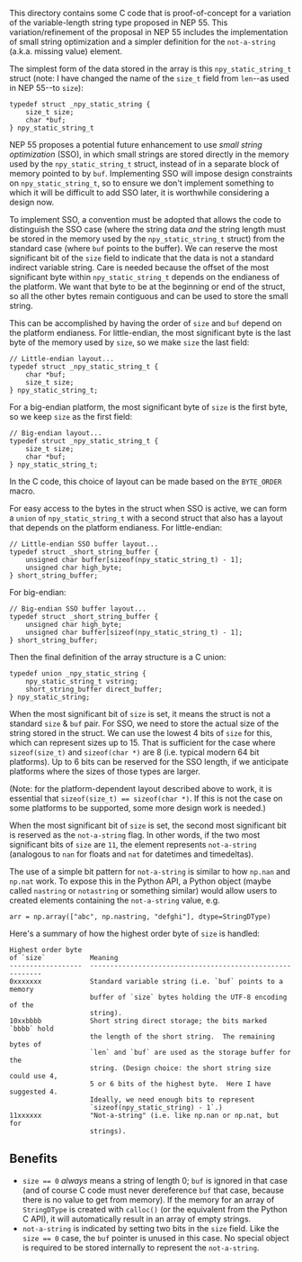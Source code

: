 This directory contains some C code that is proof-of-concept for a
variation of the variable-length string type proposed in NEP 55.
This variation/refinement of the proposal in NEP 55 includes the implementation
of small string optimization and a simpler definition for the `not-a-string`
(a.k.a. missing value) element.

The simplest form of the data stored in the array is this `npy_static_string_t`
struct (note: I have changed the name of the `size_t` field from `len`--as used
in NEP 55--to `size`):

    typedef struct _npy_static_string {
        size_t size;
        char *buf;
    } npy_static_string_t

NEP 55 proposes a potential future enhancement to use *small string optimization*
(SSO), in which small strings are stored directly in the memory used by the
`npy_static_string_t` struct, instead of in a separate block of memory pointed to
by `buf`.  Implementing SSO will impose design constraints on `npy_static_string_t`,
so to ensure we don't implement something to which it will be difficult to add SSO
later, it is worthwhile considering a design now.

To implement SSO, a convention must be adopted that allows the code to
distinguish the SSO case (where the string data *and* the string length must
be stored in the memory used by the `npy_static_string_t` struct) from the standard
case (where `buf` points to the buffer).  We can reserve the most significant bit
of the `size` field to indicate that the data is not a standard indirect variable
string.  Care is needed because the offset of the most significant byte within
`npy_static_string_t` depends on the endianess of the platform.  We want that byte
to be at the beginning or end of the struct, so all the other bytes remain
contiguous and can be used to store the small string.

This can be accomplished by having the order of `size` and `buf` depend on the
platform endianess.  For little-endian, the most significant byte is the last
byte of the memory used by `size`, so we make `size` the last field:

    // Little-endian layout...
    typedef struct _npy_static_string_t {
        char *buf;
        size_t size;
    } npy_static_string_t;

For a big-endian platform, the most significant byte of `size` is the first
byte, so we keep `size` as the first field:

    // Big-endian layout...
    typedef struct _npy_static_string_t {
        size_t size;
        char *buf;
    } npy_static_string_t;

In the C code, this choice of layout can be made based on the `BYTE_ORDER`
macro.

For easy access to the bytes in the struct when SSO is active, we can form
a `union` of `npy_static_string_t` with a second struct that also has a layout
that depends on the platform endianess.  For little-endian:

    // Little-endian SSO buffer layout...
    typedef struct _short_string_buffer {
        unsigned char buffer[sizeof(npy_static_string_t) - 1];
        unsigned char high_byte;
    } short_string_buffer;

For big-endian:

    // Big-endian SSO buffer layout...
    typedef struct _short_string_buffer {
        unsigned char high_byte;
        unsigned char buffer[sizeof(npy_static_string_t) - 1];
    } short_string_buffer;

Then the final definition of the array structure is a C union:

    typedef union _npy_static_string {
        npy_static_string_t vstring;
        short_string_buffer direct_buffer;
    } npy_static_string;

When the most significant bit of `size` is set, it means the struct
is not a standard `size` & `buf` pair.  For SSO, we need to store the
actual size of the string stored in the struct.  We can use the lowest
4 bits of `size` for this, which can represent sizes up to 15.  That
is sufficient for the case where `sizeof(size_t)` and `sizeof(char *)`
are 8 (i.e. typical modern 64 bit platforms).  Up to 6 bits can be
reserved for the SSO length, if we anticipate platforms where the sizes
of those types are larger.

(Note: for the platform-dependent layout described above to work, it
is essential that `sizeof(size_t) == sizeof(char *)`.  If this is not
the case on some platforms to be supported, some more design work is
needed.)

When the most significant bit of `size` is set, the second most significant
bit is reserved as the `not-a-string` flag.  In other words, if the two
most significant bits of `size` are `11`, the element represents `not-a-string`
(analogous to `nan` for floats and `nat` for datetimes and timedeltas).

The use of a simple bit pattern for `not-a-string` is similar to how
`np.nan` and `np.nat` work.  To expose this in the Python API, a Python
object (maybe called `nastring` or `notastring` or something similar)
would allow users to created elements containing the `not-a-string`
value, e.g.

    arr = np.array(["abc", np.nastring, "defghi"], dtype=StringDType)


Here's a summary of how the highest order byte of `size` is handled:

    Highest order byte
    of `size`           Meaning
    ------------------  ----------------------------------------------------------
    0xxxxxxx            Standard variable string (i.e. `buf` points to a memory
                        buffer of `size` bytes holding the UTF-8 encoding of the
                        string).
    10xxbbbb            Short string direct storage; the bits marked `bbbb` hold
                        the length of the short string.  The remaining bytes of
                        `len` and `buf` are used as the storage buffer for the
                        string. (Design choice: the short string size could use 4,
                        5 or 6 bits of the highest byte.  Here I have suggested 4.
                        Ideally, we need enough bits to represent
                        `sizeof(npy_static_string) - 1`.)
    11xxxxxx            "Not-a-string" (i.e. like np.nan or np.nat, but for
                        strings).


Benefits
--------

* `size == 0` *always* means a string of length 0; `buf` is ignored in that
  case (and of course C code must never dereference `buf` that case, because
  there is no value to get from memory).  If the memory for an array of
  `StringDType` is created with `calloc()` (or the equivalent from the Python
  C API), it will automatically result in an array of empty strings.
* `not-a-string` is indicated by setting two bits in the `size` field.  Like
  the `size == 0` case, the `buf` pointer is unused in this case.  No special
  object is required to be stored internally to represent the `not-a-string`.
